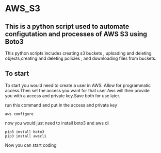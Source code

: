 # AWS_S3


## This is a python script used to automate configutation and processes of AWS S3 using Boto3 
This python scripts includes creating s3 buckets , uploading and deleting objects,creating and deleting policies , and downloading files from buckets.


## To start
To start you would need to create a user in AWS. Allow for programmatic access.Then set the access you want for that user 
Aws will then provide you with a access and private key.Save both for use later. 

run this command and put in the access and private key 

```
aws configure 

```
now you would just need to install boto3 and aws cli

```
pip3 install boto3 
pip3 install awscli

``` 

Now you can start coding 
